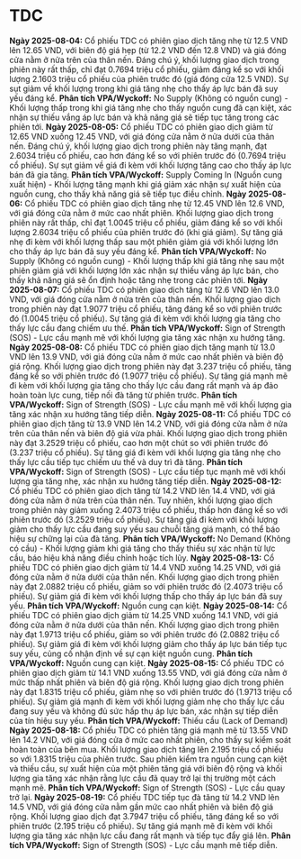 # TDC

**Ngày 2025-08-04:** Cổ phiếu TDC có phiên giao dịch tăng nhẹ từ 12.5 VND lên 12.65 VND, với biên độ giá hẹp (từ 12.2 VND đến 12.8 VND) và giá đóng cửa nằm ở nửa trên của thân nến. Đáng chú ý, khối lượng giao dịch trong phiên này rất thấp, chỉ đạt 0.7694 triệu cổ phiếu, giảm đáng kể so với khối lượng 2.1603 triệu cổ phiếu của phiên trước đó (giá đóng cửa 12.5 VND). Sự sụt giảm về khối lượng trong khi giá tăng nhẹ cho thấy áp lực bán đã suy yếu đáng kể. **Phân tích VPA/Wyckoff:** No Supply (Không có nguồn cung) - Khối lượng thấp trong khi giá tăng nhẹ cho thấy nguồn cung đã cạn kiệt, xác nhận sự thiếu vắng áp lực bán và khả năng giá sẽ tiếp tục tăng trong các phiên tới.
**Ngày 2025-08-05:** Cổ phiếu TDC có phiên giao dịch giảm từ 12.65 VND xuống 12.45 VND, với giá đóng cửa nằm ở nửa dưới của thân nến. Đáng chú ý, khối lượng giao dịch trong phiên này tăng mạnh, đạt 2.6034 triệu cổ phiếu, cao hơn đáng kể so với phiên trước đó (0.7694 triệu cổ phiếu). Sự sụt giảm về giá đi kèm với khối lượng tăng cao cho thấy áp lực bán đã gia tăng. **Phân tích VPA/Wyckoff:** Supply Coming In (Nguồn cung xuất hiện) - Khối lượng tăng mạnh khi giá giảm xác nhận sự xuất hiện của nguồn cung, cho thấy khả năng giá sẽ tiếp tục điều chỉnh.
**Ngày 2025-08-06:** Cổ phiếu TDC có phiên giao dịch tăng nhẹ từ 12.45 VND lên 12.6 VND, với giá đóng cửa nằm ở mức cao nhất phiên. Khối lượng giao dịch trong phiên này rất thấp, chỉ đạt 1.0045 triệu cổ phiếu, giảm đáng kể so với khối lượng 2.6034 triệu cổ phiếu của phiên trước đó (khi giá giảm). Sự tăng giá nhẹ đi kèm với khối lượng thấp sau một phiên giảm giá với khối lượng lớn cho thấy áp lực bán đã suy yếu đáng kể. **Phân tích VPA/Wyckoff:** No Supply (Không có nguồn cung) - Khối lượng thấp khi giá tăng nhẹ sau một phiên giảm giá với khối lượng lớn xác nhận sự thiếu vắng áp lực bán, cho thấy khả năng giá sẽ ổn định hoặc tăng nhẹ trong các phiên tới.
**Ngày 2025-08-07:** Cổ phiếu TDC có phiên giao dịch tăng từ 12.6 VND lên 13.0 VND, với giá đóng cửa nằm ở nửa trên của thân nến. Khối lượng giao dịch trong phiên này đạt 1.9077 triệu cổ phiếu, tăng đáng kể so với phiên trước đó (1.0045 triệu cổ phiếu). Sự tăng giá đi kèm với khối lượng gia tăng cho thấy lực cầu đang chiếm ưu thế. **Phân tích VPA/Wyckoff:** Sign of Strength (SOS) - Lực cầu mạnh mẽ với khối lượng gia tăng xác nhận xu hướng tăng.
**Ngày 2025-08-08:** Cổ phiếu TDC có phiên giao dịch tăng mạnh từ 13.0 VND lên 13.9 VND, với giá đóng cửa nằm ở mức cao nhất phiên và biên độ giá rộng. Khối lượng giao dịch trong phiên này đạt 3.237 triệu cổ phiếu, tăng đáng kể so với phiên trước đó (1.9077 triệu cổ phiếu). Sự tăng giá mạnh mẽ đi kèm với khối lượng gia tăng cho thấy lực cầu đang rất mạnh và áp đảo hoàn toàn lực cung, tiếp nối đà tăng từ phiên trước. **Phân tích VPA/Wyckoff:** Sign of Strength (SOS) - Lực cầu mạnh mẽ với khối lượng gia tăng xác nhận xu hướng tăng tiếp diễn.
**Ngày 2025-08-11:** Cổ phiếu TDC có phiên giao dịch tăng từ 13.9 VND lên 14.2 VND, với giá đóng cửa nằm ở nửa trên của thân nến và biên độ giá vừa phải. Khối lượng giao dịch trong phiên này đạt 3.2529 triệu cổ phiếu, cao hơn một chút so với phiên trước đó (3.237 triệu cổ phiếu). Sự tăng giá đi kèm với khối lượng gia tăng nhẹ cho thấy lực cầu tiếp tục chiếm ưu thế và duy trì đà tăng. **Phân tích VPA/Wyckoff:** Sign of Strength (SOS) - Lực cầu tiếp tục mạnh mẽ với khối lượng gia tăng nhẹ, xác nhận xu hướng tăng tiếp diễn.
**Ngày 2025-08-12:** Cổ phiếu TDC có phiên giao dịch tăng từ 14.2 VND lên 14.4 VND, với giá đóng cửa nằm ở nửa trên của thân nến. Tuy nhiên, khối lượng giao dịch trong phiên này giảm xuống 2.4073 triệu cổ phiếu, thấp hơn đáng kể so với phiên trước đó (3.2529 triệu cổ phiếu). Sự tăng giá đi kèm với khối lượng giảm cho thấy lực cầu đang suy yếu sau chuỗi tăng giá mạnh, có thể báo hiệu sự chững lại của đà tăng. **Phân tích VPA/Wyckoff:** No Demand (Không có cầu) - Khối lượng giảm khi giá tăng cho thấy thiếu sự xác nhận từ lực cầu, báo hiệu khả năng điều chỉnh hoặc tích lũy.
**Ngày 2025-08-13:** Cổ phiếu TDC có phiên giao dịch giảm từ 14.4 VND xuống 14.25 VND, với giá đóng cửa nằm ở nửa dưới của thân nến. Khối lượng giao dịch trong phiên này đạt 2.0882 triệu cổ phiếu, giảm so với phiên trước đó (2.4073 triệu cổ phiếu). Sự giảm giá đi kèm với khối lượng thấp cho thấy áp lực bán đã suy yếu. **Phân tích VPA/Wyckoff:** Nguồn cung cạn kiệt.
**Ngày 2025-08-14:** Cổ phiếu TDC có phiên giao dịch giảm từ 14.25 VND xuống 14.1 VND, với giá đóng cửa nằm ở nửa dưới của thân nến. Khối lượng giao dịch trong phiên này đạt 1.9713 triệu cổ phiếu, giảm so với phiên trước đó (2.0882 triệu cổ phiếu). Sự giảm giá đi kèm với khối lượng giảm cho thấy áp lực bán tiếp tục suy yếu, củng cố nhận định về sự cạn kiệt nguồn cung. **Phân tích VPA/Wyckoff:** Nguồn cung cạn kiệt.
**Ngày 2025-08-15:** Cổ phiếu TDC có phiên giao dịch giảm từ 14.1 VND xuống 13.55 VND, với giá đóng cửa nằm ở mức thấp nhất phiên và biên độ giá rộng. Khối lượng giao dịch trong phiên này đạt 1.8315 triệu cổ phiếu, giảm nhẹ so với phiên trước đó (1.9713 triệu cổ phiếu). Sự giảm giá mạnh đi kèm với khối lượng giảm nhẹ cho thấy lực cầu đang suy yếu và không đủ sức hấp thụ áp lực bán, xác nhận sự tiếp diễn của tín hiệu suy yếu. **Phân tích VPA/Wyckoff:** Thiếu cầu (Lack of Demand)
**Ngày 2025-08-18:** Cổ phiếu TDC có phiên tăng giá mạnh mẽ từ 13.55 VND lên 14.2 VND, với giá đóng cửa ở mức cao nhất phiên, cho thấy sự kiểm soát hoàn toàn của bên mua. Khối lượng giao dịch tăng lên 2.195 triệu cổ phiếu so với 1.8315 triệu của phiên trước. Sau phiên kiểm tra nguồn cung cạn kiệt và thiếu cầu, sự xuất hiện của một phiên tăng giá với biên độ rộng và khối lượng gia tăng xác nhận rằng lực cầu đã quay trở lại thị trường một cách mạnh mẽ. **Phân tích VPA/Wyckoff:** Sign of Strength (SOS) - Lực cầu quay trở lại.
**Ngày 2025-08-19:** Cổ phiếu TDC tiếp tục đà tăng từ 14.2 VND lên 14.5 VND, với giá đóng cửa nằm gần mức cao nhất phiên và biên độ giá rộng. Khối lượng giao dịch đạt 3.7947 triệu cổ phiếu, tăng đáng kể so với phiên trước (2.195 triệu cổ phiếu). Sự tăng giá mạnh mẽ đi kèm với khối lượng gia tăng xác nhận lực cầu đang rất mạnh và tiếp tục đẩy giá lên. **Phân tích VPA/Wyckoff:** Sign of Strength (SOS) - Lực cầu mạnh mẽ tiếp diễn.

